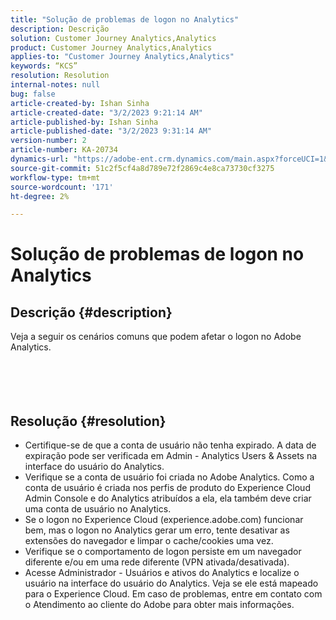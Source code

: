 ```yaml
---
title: "Solução de problemas de logon no Analytics"
description: Descrição
solution: Customer Journey Analytics,Analytics
product: Customer Journey Analytics,Analytics
applies-to: "Customer Journey Analytics,Analytics"
keywords: “KCS”
resolution: Resolution
internal-notes: null
bug: false
article-created-by: Ishan Sinha
article-created-date: "3/2/2023 9:21:14 AM"
article-published-by: Ishan Sinha
article-published-date: "3/2/2023 9:31:14 AM"
version-number: 2
article-number: KA-20734
dynamics-url: "https://adobe-ent.crm.dynamics.com/main.aspx?forceUCI=1&pagetype=entityrecord&etn=knowledgearticle&id=09c77c8f-dbb8-ed11-83fe-6045bd0065f9"
source-git-commit: 51c2f5cf4a8d789e72f2869c4e8ca73730cf3275
workflow-type: tm+mt
source-wordcount: '171'
ht-degree: 2%

---
```


# Solução de problemas de logon no Analytics

## Descrição {#description}

Veja a seguir os cenários comuns que podem afetar o logon no Adobe Analytics.<br><br> <br><br> 

## Resolução {#resolution}


- Certifique-se de que a conta de usuário não tenha expirado. A data de expiração pode ser verificada em Admin - Analytics Users &amp; Assets na interface do usuário do Analytics.
- Verifique se a conta de usuário foi criada no Adobe Analytics. Como a conta de usuário é criada nos perfis de produto do Experience Cloud Admin Console e do Analytics atribuídos a ela, ela também deve criar uma conta de usuário no Analytics.
- Se o logon no Experience Cloud (experience.adobe.com) funcionar bem, mas o logon no Analytics gerar um erro, tente desativar as extensões do navegador e limpar o cache/cookies uma vez.
- Verifique se o comportamento de logon persiste em um navegador diferente e/ou em uma rede diferente (VPN ativada/desativada).
- Acesse Administrador - Usuários e ativos do Analytics e localize o usuário na interface do usuário do Analytics. Veja se ele está mapeado para o Experience Cloud. Em caso de problemas, entre em contato com o Atendimento ao cliente do Adobe para obter mais informações.



